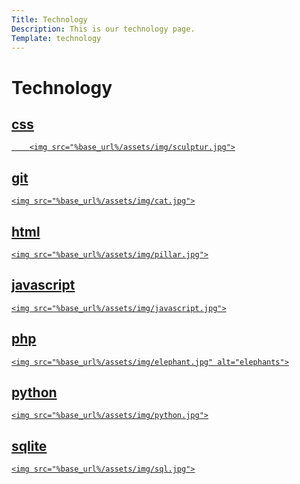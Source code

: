 ```yaml
---
Title: Technology
Description: This is our technology page.
Template: technology
---
```


Technology
===================

<div class="technology-box css">
    <a href="technologies/css">
        <h2>css</h2>
    
        <img src="%base_url%/assets/img/sculptur.jpg">
</a>
</div>

<div class="technology-box git">
    <a href="technologies/git">
    <h2>git</h2>
   
    <img src="%base_url%/assets/img/cat.jpg">
</a>
</div>

<div class="technology-box html">
    <a href="technologies/html">
    <h2>html</h2>
    
    <img src="%base_url%/assets/img/pillar.jpg">
</a>
</div>

<div class="technology-box javascript">
    <a href="technologies/javascript">
    <h2>javascript</h2>
    
    <img src="%base_url%/assets/img/javascript.jpg">
</a>
</div>

<div class="technology-box php">
    <a href="technologies/php">
    <h2>php</h2>
    
    <img src="%base_url%/assets/img/elephant.jpg" alt="elephants">
</a>
</div>

<div class="technology-box python">
    <a href="technologies/python">
    <h2>python</h2>
    
    <img src="%base_url%/assets/img/python.jpg">
</a>
</div>

<div class="technology-box sqlite">
    <a href="technologies/sqlite">
    <h2>sqlite</h2>
    
    <img src="%base_url%/assets/img/sql.jpg">
</a>
</div>
